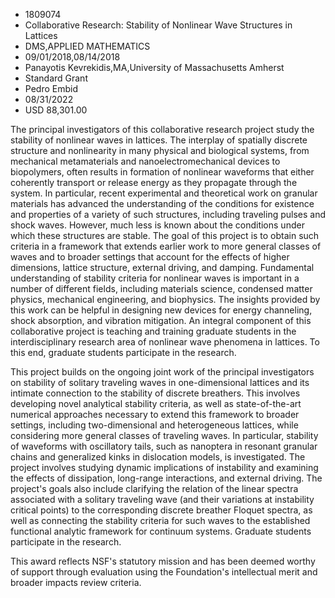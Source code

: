
* 1809074
* Collaborative Research: Stability of Nonlinear Wave Structures in Lattices
* DMS,APPLIED MATHEMATICS
* 09/01/2018,08/14/2018
* Panayotis Kevrekidis,MA,University of Massachusetts Amherst
* Standard Grant
* Pedro Embid
* 08/31/2022
* USD 88,301.00

The principal investigators of this collaborative research project study the
stability of nonlinear waves in lattices. The interplay of spatially discrete
structure and nonlinearity in many physical and biological systems, from
mechanical metamaterials and nanoelectromechanical devices to biopolymers, often
results in formation of nonlinear waveforms that either coherently transport or
release energy as they propagate through the system. In particular, recent
experimental and theoretical work on granular materials has advanced the
understanding of the conditions for existence and properties of a variety of
such structures, including traveling pulses and shock waves. However, much less
is known about the conditions under which these structures are stable. The goal
of this project is to obtain such criteria in a framework that extends earlier
work to more general classes of waves and to broader settings that account for
the effects of higher dimensions, lattice structure, external driving, and
damping. Fundamental understanding of stability criteria for nonlinear waves is
important in a number of different fields, including materials science,
condensed matter physics, mechanical engineering, and biophysics. The insights
provided by this work can be helpful in designing new devices for energy
channeling, shock absorption, and vibration mitigation. An integral component of
this collaborative project is teaching and training graduate students in the
interdisciplinary research area of nonlinear wave phenomena in lattices. To this
end, graduate students participate in the research.

This project builds on the ongoing joint work of the principal investigators on
stability of solitary traveling waves in one-dimensional lattices and its
intimate connection to the stability of discrete breathers. This involves
developing novel analytical stability criteria, as well as state-of-the-art
numerical approaches necessary to extend this framework to broader settings,
including two-dimensional and heterogeneous lattices, while considering more
general classes of traveling waves. In particular, stability of waveforms with
oscillatory tails, such as nanoptera in resonant granular chains and generalized
kinks in dislocation models, is investigated. The project involves studying
dynamic implications of instability and examining the effects of dissipation,
long-range interactions, and external driving. The project's goals also include
clarifying the relation of the linear spectra associated with a solitary
traveling wave (and their variations at instability critical points) to the
corresponding discrete breather Floquet spectra, as well as connecting the
stability criteria for such waves to the established functional analytic
framework for continuum systems. Graduate students participate in the research.

This award reflects NSF's statutory mission and has been deemed worthy of
support through evaluation using the Foundation's intellectual merit and broader
impacts review criteria.
